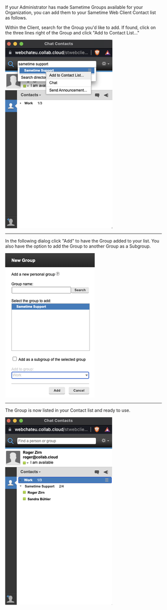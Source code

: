 If your Administrator has made Sametime Groups available for your Organization, you can add them to your Sametime Web Client Contact list as follows.

Within the Client, search for the Group you'd like to add.
If found, click on the three lines right of the Group and click "Add to Contact List..."

![Last login](/assets/images/screen-shots/sametime/stweb-search-group.png)

---

In the following dialog click "Add" to have the Group added to your list. You also have the option to add the Group to another Group as a Subgroup.

![Last login](/assets/images/screen-shots/sametime/stweb-add-group.png)

---

The Group is now listed in your Contact list and ready to use.

![Last login](/assets/images/screen-shots/sametime/stweb-show-group.png)
